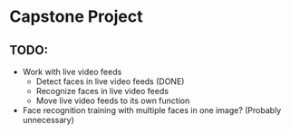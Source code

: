 # Capstone Project

## TODO:
- Work with live video feeds
    - Detect faces in live video feeds (DONE)
    - Recognize faces in live video feeds
    - Move live video feeds to its own function
- Face recognition training with multiple faces in one image? (Probably
  unnecessary)
